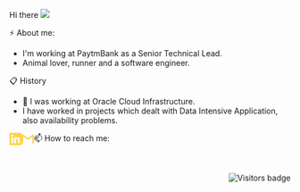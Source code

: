 Hi there <img src="https://media.giphy.com/media/hvRJCLFzcasrR4ia7z/giphy.gif" width="25px">


⚡ About me:
  - I'm working at PaytmBank as a Senior Technical Lead.
  - Animal lover, runner and a software engineer.
  
📋 History
- 🔭 I was working at Oracle Cloud Infrastructure.
- I have worked in projects which dealt with Data Intensive Application, also availability problems.

📫 How to reach me: 
[<img align="left" alt="notabhijeet | LinkedIn" width="22px" src="./linkedin.svg" />][linkedin]
[<img align="left" alt="abhisri003+github | Gmail" width="22px" src="./gmail.svg" />][gmail]

<br>
<br>

<a href="https://badges.pufler.dev">
    <img align="right" src="https://badges.pufler.dev/visits/tassiaaccioly/tassiaaccioly?color=yellow" alt="Visitors badge" />
 </a>

[linkedin]: https://www.linkedin.com/in/notabhijeet/
[gmail]: mailto:abhisri003+github@gmail.com
